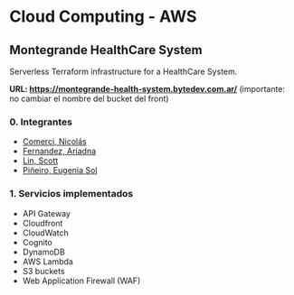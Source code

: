# Cloud Computing - AWS 

## Montegrande HealthCare System 

Serverless Terraform infrastructure for a HealthCare System.

**URL: https://montegrande-health-system.bytedev.com.ar/**
(importante: no cambiar el nombre del bucket del front)

### 0. Integrantes 

- [Comerci, Nicolás](https://github.com/ncomerci)
- [Fernandez, Ariadna](https://github.com/arfernandez2000)
- [Lin, Scott](https://github.com/scottlin19)
- [Piñeiro, Eugenia Sol](https://github.com/eugepineiro)

### 1. Servicios implementados 
- API Gateway 
- Cloudfront 
- CloudWatch
- Cognito
- DynamoDB
- AWS Lambda 
- S3 buckets
- Web Application Firewall (WAF)